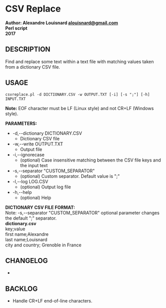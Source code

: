 # CSV Replace

**Author: Alexandre Louisnard alouisnard@gmail.com**  
**Perl script**  
**2017**

## DESCRIPTION
Find and replace some text within a text file with matching values taken from a dictionary CSV file.

## USAGE
	csvreplace.pl -d DICTIONARY.CSV -w OUTPUT.TXT [-i] [-s ";"] [-h] INPUT.TXT

**Note:** EOF character must be LF (Linux style) and not CR+LF (Windows style).

**PARAMETERS:**  
* -d,--dictionary DICTIONARY.CSV
	* Dictionary CSV file  
* -w,--write OUTPUT.TXT
	* Output file  
* -i,--ignorecase
	* (optional) Case insensitive matching between the CSV file keys and the input text  
* -s,--separator "CUSTOM_SEPARATOR"
	* (optional) Custom separator. Default value is ";"  
* -l,--log LOG.CSV
	* (optional) Output log file
* -h,--help
	* (optional) Help  

**DICTIONARY CSV FILE FORMAT:**  
Note: -s,--separator "CUSTOM_SEPARATOR" optional parameter changes the default ";" separator.  
**dictionary.csv**  
key;value  
first name;Alexandre  
last name;Louisnard  
city and country; Grenoble in France  

## CHANGELOG
* 

## BACKLOG
* Handle CR+LF end-of-line characters.